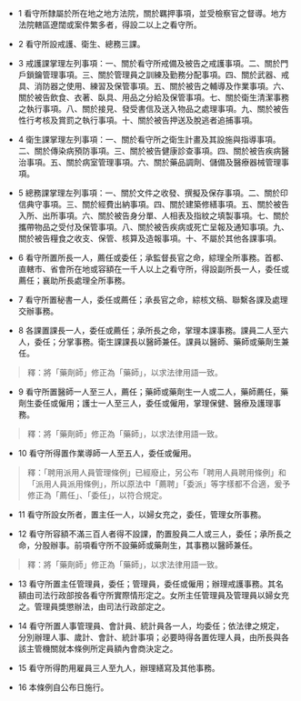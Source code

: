 * 1 看守所隸屬於所在地之地方法院，關於羈押事項，並受檢察官之督導。地方法院轄區遼闊或案件繁多者，得設二以上之看守所。

* 2 看守所設戒護、衛生、總務三課。

* 3 戒護課掌理左列事項：一、關於看守所戒備及被告之戒護事項。二、關於門戶鎖鑰管理事項。三、關於管理員之訓練及勤務分配事項。四、關於武器、戒具、消防器之使用、練習及保管事項。五、關於被告之輔導及作業事項。六、關於被告飲食、衣著、臥具、用品之分給及保管事項。七、關於衛生清潔事務之執行事項。八、關於接見、發受書信及送入物品之處理事項。九、關於被告性行考核及賞罰之執行事項。十、關於被告押送及脫逃者追捕事項。

* 4 衛生課掌理左列事項：一、關於看守所之衛生計畫及其設施與指導事項。二、關於傳染病預防事項。三、關於被告健康診查事項。四、關於被告疾病醫治事項。五、關於病室管理事項。六、關於藥品調劑、儲備及醫療器械管理事項。

* 5 總務課掌理左列事項：一、關於文件之收發、撰擬及保存事項。二、關於印信典守事項。三、關於經費出納事項。四、關於建築修繕事項。五、關於被告入所、出所事項。六、關於被告身分單、人相表及指紋之填製事項。七、關於攜帶物品之受付及保管事項。八、關於被告疾病或死亡呈報及通知事項。九、關於被告糧食之收支、保管、核算及造報事項。十、不屬於其他各課事項。

* 6 看守所置所長一人，薦任或委任；承監督長官之命，綜理全所事務。首都、直轄市、省會所在地或容額在一千人以上之看守所，得設副所長一人，委任或薦任；襄助所長處理全所事務。

* 7 看守所置秘書一人，委任或薦任；承長官之命，綜核文稿、聯繫各課及處理交辦事務。

* 8 各課置課長一人，委任或薦任；承所長之命，掌理本課事務。課員二人至六人，委任；分掌事務。衛生課課長以醫師兼任。課員以醫師、藥師或藥劑生兼任。

> 釋：將「藥劑師」修正為「藥師」，以求法律用語一致。

* 9 看守所置醫師一人至三人，薦任；藥師或藥劑生一人或二人，藥師薦任，藥劑生委任或僱用；護士一人至三人，委任或僱用，掌理保健、醫療及護理事務。

> 釋：將「藥劑師」修正為「藥師」，以求法律用語一致。

* 10 看守所得置作業導師一人至五人，委任或僱用。

> 釋：「聘用派用人員管理條例」已經廢止，另公布「聘用人員聘用條例」和「派用人員派用條例」，所以原法中「薦聘」「委派」等字樣都不合適，爰予修正為「薦任」、「委任」，以符合規定。

* 11 看守所設女所者，置主任一人，以婦女充之，委任，管理女所事務。

* 12 看守所容額不滿三百人者得不設課，酌置股員二人或三人，委任；承所長之命，分股辦事。前項看守所不設藥師或藥劑生，其事務以醫師兼任。

> 釋：將「藥劑師」修正為「藥師」，以求法律用語一致。

* 13 看守所置主任管理員，委任；管理員，委任或僱用；辦理戒護事務。其名額由司法行政部按各看守所實際情形定之。女所主任管理員及管理員以婦女充之。管理員獎懲辦法，由司法行政部定之。

* 14 看守所置人事管理員、會計員、統計員各一人，均委任；依法律之規定，分別辦理人事、歲計、會計、統計事項；必要時得各置佐理人員，由所長與各該主管機關就本條例所定員額內會商決定之。

* 15 看守所得酌用雇員三人至九人，辦理繕寫及其他事務。

* 16 本條例自公布日施行。

